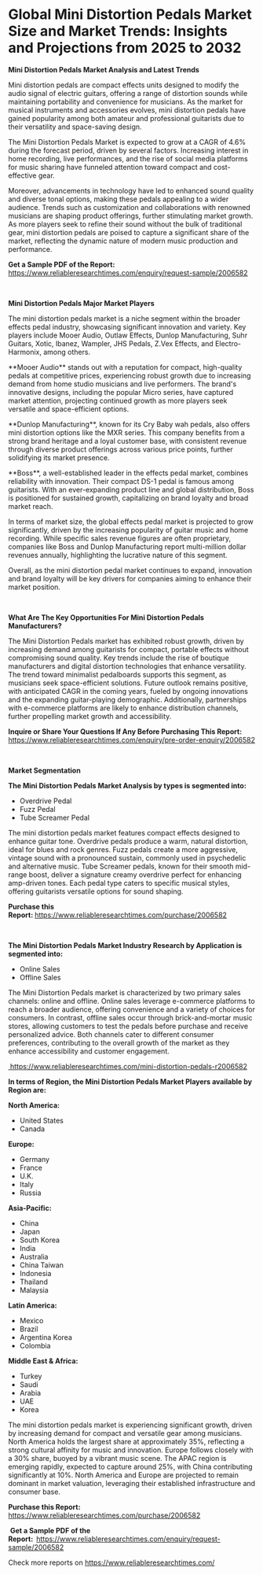 <p><h1>Global Mini Distortion Pedals Market Size and Market Trends: Insights and Projections from 2025 to 2032</h1></p><p><strong>Mini Distortion Pedals Market Analysis and Latest Trends</strong></p>
<p><p>Mini distortion pedals are compact effects units designed to modify the audio signal of electric guitars, offering a range of distortion sounds while maintaining portability and convenience for musicians. As the market for musical instruments and accessories evolves, mini distortion pedals have gained popularity among both amateur and professional guitarists due to their versatility and space-saving design. </p><p>The Mini Distortion Pedals Market is expected to grow at a CAGR of 4.6% during the forecast period, driven by several factors. Increasing interest in home recording, live performances, and the rise of social media platforms for music sharing have funneled attention toward compact and cost-effective gear. </p><p>Moreover, advancements in technology have led to enhanced sound quality and diverse tonal options, making these pedals appealing to a wider audience. Trends such as customization and collaborations with renowned musicians are shaping product offerings, further stimulating market growth. As more players seek to refine their sound without the bulk of traditional gear, mini distortion pedals are poised to capture a significant share of the market, reflecting the dynamic nature of modern music production and performance.</p></p>
<p><strong>Get a Sample PDF of the Report:&nbsp;</strong> <a href="https://www.reliableresearchtimes.com/enquiry/request-sample/2006582?utm_campaign=3363&utm_medium=2&utm_source=Github&utm_content=ia&utm_term=05042025&utm_id=mini-distortion-pedals">https://www.reliableresearchtimes.com/enquiry/request-sample/2006582</a></p>
<p>&nbsp;</p>
<p><strong>Mini Distortion Pedals Major Market Players</strong></p>
<p><p>The mini distortion pedals market is a niche segment within the broader effects pedal industry, showcasing significant innovation and variety. Key players include Mooer Audio, Outlaw Effects, Dunlop Manufacturing, Suhr Guitars, Xotic, Ibanez, Wampler, JHS Pedals, Z.Vex Effects, and Electro-Harmonix, among others.</p><p>**Mooer Audio** stands out with a reputation for compact, high-quality pedals at competitive prices, experiencing robust growth due to increasing demand from home studio musicians and live performers. The brand's innovative designs, including the popular Micro series, have captured market attention, projecting continued growth as more players seek versatile and space-efficient options.</p><p>**Dunlop Manufacturing**, known for its Cry Baby wah pedals, also offers mini distortion options like the MXR series. This company benefits from a strong brand heritage and a loyal customer base, with consistent revenue through diverse product offerings across various price points, further solidifying its market presence.</p><p>**Boss**, a well-established leader in the effects pedal market, combines reliability with innovation. Their compact DS-1 pedal is famous among guitarists. With an ever-expanding product line and global distribution, Boss is positioned for sustained growth, capitalizing on brand loyalty and broad market reach.</p><p>In terms of market size, the global effects pedal market is projected to grow significantly, driven by the increasing popularity of guitar music and home recording. While specific sales revenue figures are often proprietary, companies like Boss and Dunlop Manufacturing report multi-million dollar revenues annually, highlighting the lucrative nature of this segment.</p><p>Overall, as the mini distortion pedal market continues to expand, innovation and brand loyalty will be key drivers for companies aiming to enhance their market position.</p></p>
<p>&nbsp;</p>
<p><strong>What Are The Key Opportunities For Mini Distortion Pedals Manufacturers?</strong></p>
<p><p>The Mini Distortion Pedals market has exhibited robust growth, driven by increasing demand among guitarists for compact, portable effects without compromising sound quality. Key trends include the rise of boutique manufacturers and digital distortion technologies that enhance versatility. The trend toward minimalist pedalboards supports this segment, as musicians seek space-efficient solutions. Future outlook remains positive, with anticipated CAGR in the coming years, fueled by ongoing innovations and the expanding guitar-playing demographic. Additionally, partnerships with e-commerce platforms are likely to enhance distribution channels, further propelling market growth and accessibility.</p></p>
<p><strong>Inquire or Share Your Questions If Any Before Purchasing This Report:</strong> <a href="https://www.reliableresearchtimes.com/enquiry/pre-order-enquiry/2006582?utm_campaign=3363&utm_medium=2&utm_source=Github&utm_content=ia&utm_term=05042025&utm_id=mini-distortion-pedals">https://www.reliableresearchtimes.com/enquiry/pre-order-enquiry/2006582</a></p>
<p>&nbsp;</p>
<p><strong>Market Segmentation</strong></p>
<p><strong>The Mini Distortion Pedals Market Analysis by types is segmented into:</strong></p>
<p><ul><li>Overdrive Pedal</li><li>Fuzz Pedal</li><li>Tube Screamer Pedal</li></ul></p>
<p><p>The mini distortion pedals market features compact effects designed to enhance guitar tone. Overdrive pedals produce a warm, natural distortion, ideal for blues and rock genres. Fuzz pedals create a more aggressive, vintage sound with a pronounced sustain, commonly used in psychedelic and alternative music. Tube Screamer pedals, known for their smooth mid-range boost, deliver a signature creamy overdrive perfect for enhancing amp-driven tones. Each pedal type caters to specific musical styles, offering guitarists versatile options for sound shaping.</p></p>
<p><strong>Purchase this Report:&nbsp;</strong><a href="https://www.reliableresearchtimes.com/purchase/2006582?utm_campaign=3363&utm_medium=2&utm_source=Github&utm_content=ia&utm_term=05042025&utm_id=mini-distortion-pedals">https://www.reliableresearchtimes.com/purchase/2006582</a></p>
<p>&nbsp;</p>
<p><strong>The Mini Distortion Pedals Market Industry Research by Application is segmented into:</strong></p>
<p><ul><li>Online Sales</li><li>Offline Sales</li></ul></p>
<p><p>The Mini Distortion Pedals market is characterized by two primary sales channels: online and offline. Online sales leverage e-commerce platforms to reach a broader audience, offering convenience and a variety of choices for consumers. In contrast, offline sales occur through brick-and-mortar music stores, allowing customers to test the pedals before purchase and receive personalized advice. Both channels cater to different consumer preferences, contributing to the overall growth of the market as they enhance accessibility and customer engagement.</p></p>
<p><a href="https://www.reliableresearchtimes.com/mini-distortion-pedals-r2006582?utm_campaign=3363&utm_medium=2&utm_source=Github&utm_content=ia&utm_term=05042025&utm_id=mini-distortion-pedals">&nbsp;https://www.reliableresearchtimes.com/mini-distortion-pedals-r2006582</a></p>
<p><strong>In terms of Region, the Mini Distortion Pedals Market Players available by Region are:</strong></p>
<p>
    <p> <strong> North America: </strong>
        <ul>
            <li>United States</li>
            <li>Canada</li>
        </ul>
        </p> 
    <p> <strong> Europe: </strong>
        <ul>
            <li>Germany</li>
            <li>France</li>
            <li>U.K.</li>
            <li>Italy</li>
            <li>Russia</li>
        </ul>
        </p> 
    <p> <strong> Asia-Pacific: </strong>
        <ul>
            <li>China</li>
            <li>Japan</li>
            <li>South Korea</li>
            <li>India</li>
            <li>Australia</li>
            <li>China Taiwan</li>
            <li>Indonesia</li>
            <li>Thailand</li>
            <li>Malaysia</li>
        </ul>
        </p> 
    <p> <strong> Latin America: </strong>
        <ul>
            <li>Mexico</li>
            <li>Brazil</li>
            <li>Argentina Korea</li>
            <li>Colombia</li>
        </ul>
        </p> 
    <p> <strong> Middle East & Africa: </strong>
        <ul>
            <li>Turkey</li>
            <li>Saudi</li>
            <li>Arabia</li>
            <li>UAE</li>
            <li>Korea</li>
        </ul>
    </p>
    </p>
<p><p>The mini distortion pedals market is experiencing significant growth, driven by increasing demand for compact and versatile gear among musicians. North America holds the largest share at approximately 35%, reflecting a strong cultural affinity for music and innovation. Europe follows closely with a 30% share, buoyed by a vibrant music scene. The APAC region is emerging rapidly, expected to capture around 25%, with China contributing significantly at 10%. North America and Europe are projected to remain dominant in market valuation, leveraging their established infrastructure and consumer base.</p></p>
<p><strong>Purchase this Report: </strong><a href="https://www.reliableresearchtimes.com/purchase/2006582?utm_campaign=3363&utm_medium=2&utm_source=Github&utm_content=ia&utm_term=05042025&utm_id=mini-distortion-pedals">https://www.reliableresearchtimes.com/purchase/2006582</a></p>
<p>&nbsp;<strong>Get a Sample PDF of the Report:&nbsp;&nbsp;</strong><a href="https://www.reliableresearchtimes.com/enquiry/request-sample/2006582?utm_campaign=3363&utm_medium=2&utm_source=Github&utm_content=ia&utm_term=05042025&utm_id=mini-distortion-pedals">https://www.reliableresearchtimes.com/enquiry/request-sample/2006582</a></p>
<p><strong></strong></p>
<p>Check more reports on <a href="https://www.reliableresearchtimes.com/?utm_campaign=3363&utm_medium=2&utm_source=Github&utm_content=ia&utm_term=05042025&utm_id=mini-distortion-pedals">https://www.reliableresearchtimes.com/</a></p>